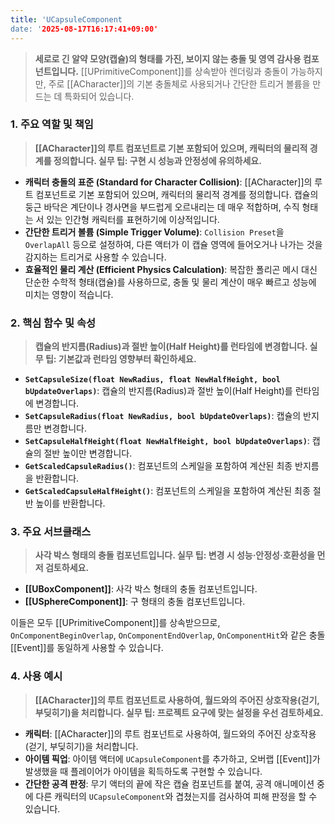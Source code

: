 ```yaml
---
title: 'UCapsuleComponent
date: '2025-08-17T16:17:41+09:00'
---
```




> **세로로 긴 알약 모양(캡슐)의 형태를 가진, 보이지 않는 충돌 및 영역 감사용 컴포넌트입니다.** [[UPrimitiveComponent]]를 상속받아 렌더링과 충돌이 가능하지만, 주로 [[ACharacter]]의 기본 충돌체로 사용되거나 간단한 트리거 볼륨을 만드는 데 특화되어 있습니다.

### **1. 주요 역할 및 책임**
> **[[ACharacter]]의 루트 컴포넌트로 기본 포함되어 있으며, 캐릭터의 물리적 경계를 정의합니다. 실무 팁: 구현 시 성능과 안정성에 유의하세요.**
* **캐릭터 충돌의 표준 (Standard for Character Collision)**:
	[[ACharacter]]의 루트 컴포넌트로 기본 포함되어 있으며, 캐릭터의 물리적 경계를 정의합니다. 캡슐의 둥근 바닥은 계단이나 경사면을 부드럽게 오르내리는 데 매우 적합하며, 수직 형태는 서 있는 인간형 캐릭터를 표현하기에 이상적입니다.
* **간단한 트리거 볼륨 (Simple Trigger Volume)**:
	`Collision Preset`을 `OverlapAll` 등으로 설정하여, 다른 액터가 이 캡슐 영역에 들어오거나 나가는 것을 감지하는 트리거로 사용할 수 있습니다.
* **효율적인 물리 계산 (Efficient Physics Calculation)**:
	복잡한 폴리곤 메시 대신 단순한 수학적 형태(캡슐)를 사용하므로, 충돌 및 물리 계산이 매우 빠르고 성능에 미치는 영향이 적습니다.

### **2. 핵심 함수 및 속성**
> **캡슐의 반지름(Radius)과 절반 높이(Half Height)를 런타임에 변경합니다. 실무 팁: 기본값과 런타임 영향부터 확인하세요.**
* **`SetCapsuleSize(float NewRadius, float NewHalfHeight, bool bUpdateOverlaps)`**:
	캡슐의 반지름(Radius)과 절반 높이(Half Height)를 런타임에 변경합니다.
* **`SetCapsuleRadius(float NewRadius, bool bUpdateOverlaps)`**:
	캡슐의 반지름만 변경합니다.
* **`SetCapsuleHalfHeight(float NewHalfHeight, bool bUpdateOverlaps)`**:
	캡슐의 절반 높이만 변경합니다.
* **`GetScaledCapsuleRadius()`**:
	컴포넌트의 스케일을 포함하여 계산된 최종 반지름을 반환합니다.
* **`GetScaledCapsuleHalfHeight()`**:
	컴포넌트의 스케일을 포함하여 계산된 최종 절반 높이를 반환합니다.

### **3. 주요 서브클래스**
> **사각 박스 형태의 충돌 컴포넌트입니다. 실무 팁: 변경 시 성능·안정성·호환성을 먼저 검토하세요.**
* **[[UBoxComponent]]**:
	사각 박스 형태의 충돌 컴포넌트입니다.
* **[[USphereComponent]]**:
	구 형태의 충돌 컴포넌트입니다.

이들은 모두 [[UPrimitiveComponent]]를 상속받으므로, `OnComponentBeginOverlap`, `OnComponentEndOverlap`, `OnComponentHit`와 같은 충돌 [[Event]]를 동일하게 사용할 수 있습니다.

### **4. 사용 예시**
> **[[ACharacter]]의 루트 컴포넌트로 사용하여, 월드와의 주어진 상호작용(걷기, 부딪히기)을 처리합니다. 실무 팁: 프로젝트 요구에 맞는 설정을 우선 검토하세요.**
* **캐릭터**:
	[[ACharacter]]의 루트 컴포넌트로 사용하여, 월드와의 주어진 상호작용(걷기, 부딪히기)을 처리합니다.
* **아이템 픽업**:
	아이템 액터에 `UCapsuleComponent`를 추가하고, 오버랩 [[Event]]가 발생했을 때 플레이어가 아이템을 획득하도록 구현할 수 있습니다.
* **간단한 공격 판정**:
	무기 액터의 끝에 작은 캡슐 컴포넌트를 붙여, 공격 애니메이션 중에 다른 캐릭터의 `UCapsuleComponent`와 겹쳤는지를 검사하여 피해 판정을 할 수 있습니다.